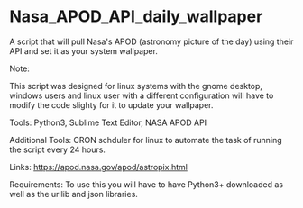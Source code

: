 # Nasa_APOD_API_daily_wallpaper
A script that will pull Nasa's APOD (astronomy picture of the day) using their API and set it as your system wallpaper.

Note: 

This script was designed for linux systems with the gnome desktop, windows users and linux user with a different configuration will have to modify the code slighty for it to update your wallpaper.

Tools: Python3, Sublime Text Editor, NASA APOD API

Additional Tools: CRON schduler for linux to automate the task of running the script every 24 hours. 

Links: https://apod.nasa.gov/apod/astropix.html

Requirements: To use this you will have to have Python3+ downloaded as well as the urllib and json libraries. 
